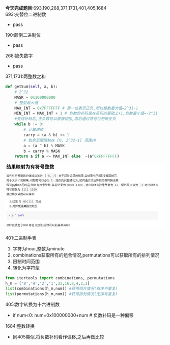 **今天完成题目**:693,190,268,371,1731,401,405,1684  
693:交替位二进制数
- pass

190:颠倒二进制位
- pass

268:缺失数字
- pass

371,1731:两整数之和
```python
def getSum(self, a, b):
    # 2^32
    MASK = 0x100000000
    # 整型最大值
    MAX_INT = 0x7FFFFFFF # 第一位表示正负,所以整数最大值=2^31-1
    MIN_INT = MAX_INT + 1 # 负数的补码是在反码的基础上+1,负数最小值=-2^31
    #变成补码后,正负数可以直接相加,而后通过符号位判断正负
    while b != 0:
        # 计算进位
        carry = (a & b) << 1 
        # 取余范围限制在 [0, 2^32-1] 范围内
        a = (a ^ b) % MASK
        b = carry % MASK
    return a if a <= MAX_INT else  ~(a^0xFFFFFFFF)
```
![前32位取反,后32位不变](https://raw.githubusercontent.com/Iamfxz/picRepos/master/imgs/20200731122338.png)

401:二进制手表
1. 字符为hour,整数为minute
2. combinations获取所有的组合情况,permutations可以获取所有的排列情况
3. 限制时间范围
4. 转化为字符型
```python
from itertools import combinations, permutations
h_m = ['8','4','2','1',32,16,8,4,2,1]
list(combinations(h_m,num)) #获得组合情况(有序不重复)
list(permutations(h_m,num)) #获得排列情况(无序有重复)
```

405:数字转换为十六进制数
- if num<0: num=0x100000000+num # 负数补码是一种偏移

1684:整数转换
- 同405类似,将负数补码看作偏移,之后再做比较